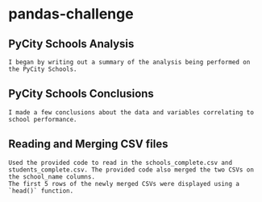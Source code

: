 # pandas-challenge
## PyCity Schools Analysis
```
I began by writing out a summary of the analysis being performed on the PyCity Schools.
```
## PyCity Schools Conclusions
```
I made a few conclusions about the data and variables correlating to school performance.
```
## Reading and Merging CSV files
```
Used the provided code to read in the schools_complete.csv and students_complete.csv. The provided code also merged the two CSVs on the school_name columns.
The first 5 rows of the newly merged CSVs were displayed using a `head()` function.
```

